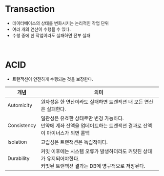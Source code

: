 # Transaction
- 데이터베이스의 상태를 변화시키는 논리적인 작업 단위
- 여러 개의 연산이 수행될 수 있다.
- 수행 중에 한 작업이라도 실패하면 전부 실패

<br>

# ACID
- 트랜잭션이 안전하게 수행되는 것을 보장한다.

  
|개념|의미|
|---|---|
|Automicity|원자성은 한 연산이라도 실패하면 트랜잭션 내 모든 연산은 실패한다.|
|Consistency|일관성은 유효한 상태로만 변경 가능하다. <br> 만약에 계좌 잔액을 업데이트하는 트랜잭션 결과로 잔액이 마이너스가 되면 롤백|
|Isolation|고립성은 트랜잭션은 독립적이다.|
|Durability|커밋 이후에는 시스템 오류가 발생하더라도 커밋된 상태가 유지되어야한다. <br> 커밋된 트랜잭션 결과는 DB에 영구적으로 저장된다.|
